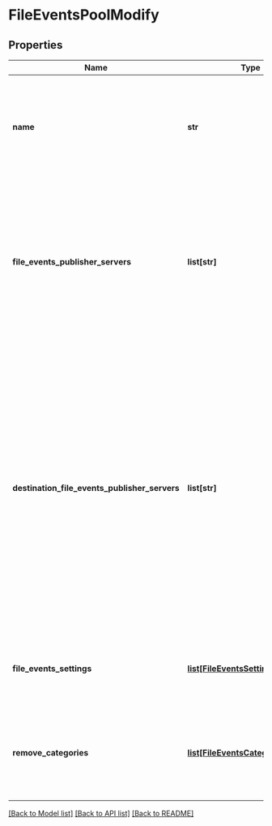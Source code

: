 # FileEventsPoolModify

## Properties
Name | Type | Description | Notes
------------ | ------------- | ------------- | -------------
**name** | **str** | Name assigned to the set of Windows servers where file event service software is installed.  | [optional] 
**file_events_publisher_servers** | **list[str]** | File event service server addresses, in IPv4, IPv6, or FQDN format. Up to five file event service servers may be set per file events pool.  | [optional] 
**destination_file_events_publisher_servers** | **list[str]** | If this value is set file event service server addresses will be overridden on the destination with these values. File event service server addresses, in IPv4, IPv6, or FQDN format. Up to five file event service servers may be set per file events pool.  | [optional] 
**file_events_settings** | [**list[FileEventsSettingsInstance]**](FileEventsSettingsInstance.md) | List of up to three (one per category) sets of file event settings.  | [optional] 
**remove_categories** | [**list[FileEventsCategoryEnum]**](FileEventsCategoryEnum.md) | List of up to three (one per category) sets of file event settings to be removed.  | [optional] 

[[Back to Model list]](../README.md#documentation-for-models) [[Back to API list]](../README.md#documentation-for-api-endpoints) [[Back to README]](../README.md)


